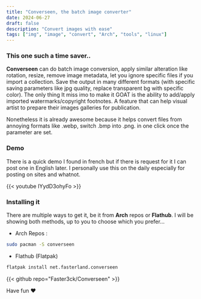 ```yaml
---
title: "Converseen, the batch image converter"
date: 2024-06-27
draft: false
description: "Convert images with ease"
tags: ["img", "image", "convert", "Arch", "tools", "linux"]
---
```

### This one such a time saver..

**Converseen** can do batch image conversion, apply similar alteration like rotation, resize, remove image metadata, let you ignore specific files if you import a collection. Save the output in many different formats (with specific saving parameters like jpg quality, replace transparent bg with specific color). The only thing It miss imo to make it GOAT is the ability to add/apply imported watermarks/copyright footnotes. A feature that can help visual artist to prepare their images galleries for publication.

Nonetheless it is already awesome because it helps convert files from annoying formats like .webp, switch .bmp into .png. in one click once the parameter are set.

### Demo

There is a quick demo I found in french but if there is request for it I can post one in English later. I personally use this on the daily especially for posting on sites and whatnot.

{{< youtube IYydD3ohyFo >}}

### Installing it

There are multiple ways to get it, be it from **Arch** repos or **Flathub**. I will be showing both methods, up to you to choose which you prefer...

- Arch Repos :
```Bash
sudo pacman -S converseen
```

- Flathub (Flatpak)
```Bash
flatpak install net.fasterland.converseen
```

{{< github repo="Faster3ck/Converseen" >}}

Have fun :heart:
